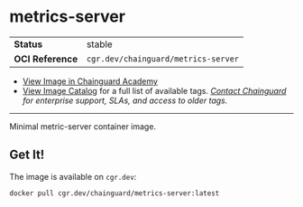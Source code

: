 <!--monopod:start-->
# metrics-server
| | |
| - | - |
| **Status** | stable |
| **OCI Reference** | `cgr.dev/chainguard/metrics-server` |


* [View Image in Chainguard Academy](https://edu.chainguard.dev/chainguard/chainguard-images/reference/metrics-server/overview/)
* [View Image Catalog](https://console.enforce.dev/images/catalog) for a full list of available tags.
*[Contact Chainguard](https://www.chainguard.dev/chainguard-images) for enterprise support, SLAs, and access to older tags.*

---
<!--monopod:end-->

Minimal metric-server container image.

## Get It!

The image is available on `cgr.dev`:

```
docker pull cgr.dev/chainguard/metrics-server:latest
```
